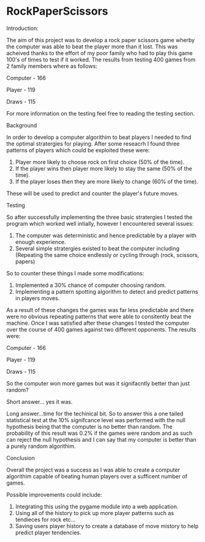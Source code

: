 # RockPaperScissors

Introduction:

The aim of this project was to develop a rock paper scissors game wherby the computer was able to beat the player more than it lost.
This was acheived thanks to the effort of my poor family who had to play this game 100's of times to test if it worked.
The results from testing 400 games from 2 family members where as follows:

Computer - 166

Player - 119 

Draws - 115 

For more information on the testing feel free to reading the testing section.

Background

In order to develop a computer algorithim to beat players I needed to find the optimal stratergies for playing. After some reseacrh I found three patterns of players which could be exploited these were:
1. Player more likely to choose rock on first choice (50% of the time).
2. If the player wins then player more likely to stay the same (50% of the time).
3. If the player loses then they are more likely to change (60% of the time).

These will be used to predict and counter the player's future moves.

Testing 

So after successfully implementing the three basic stratergies I tested the program which worked well intially, however I encountered several issues:
1. The computer was deterministic and hence predictable by a player with enough experience.
2. Several simple stratergies existed to beat the computer including (Repeating the same choice endlessly or cycling through (rock, scissors, papers)

So to counter these things I made some modifications:
1. Implemented a 30% chance of computer choosing random.
2. Implementing a pattern spotting algorithm to detect and predict patterns in players moves.

As a result of these changes the games was far less predictable and there were no obvious repeating patterns that were able to consitently beat the machine. Once I was satisfied after these changes I tested the computer over the course of 400 games against two different opponents. The results were:

Computer - 166

Player - 119 

Draws - 115 

So the computer won more games but was it signifacntly better than just random? 

Short answer... yes it was.

Long answer...time for the techinical bit. So to answer this a one tailed statistical test at the 10% signifcance level was performed with the null hypothesis being that the computer is no better than random. The probability of this result was 0.2% if the games were random and as such can reject the null hypothesis and I can say that my computer is better than a purely random algorithim. 

Conclusion

Overall the project was a success as I was able to create a computer algorithim capable of beating human players over a sufficent number of games. 

Possible improvements could include:
1. Integrating this using the pygame module into a web application.
2. Using all of the history to pick up more player patterns such as tendieces for rock etc...
3. Saving users player history to create a database of move mistory to help predict player tendencies.



